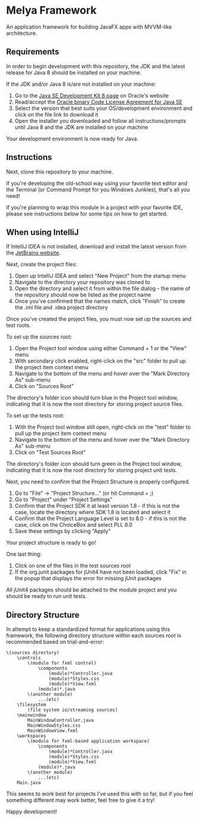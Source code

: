 # Melya Framework

An application framework for building JavaFX apps with MVVM-like architecture.

## Requirements

In order to begin development with this repository, the JDK and the latest release for Java 8 should be installed on your machine.

If the JDK and/or Java 8 is/are not installed on your machine:

1.  Go to the [Java SE Development Kit 8 page](http://www.oracle.com/technetwork/java/javase/downloads/jdk8-downloads-2133151.html) on Oracle's website
2.  Read/accept the [Oracle binary Code License Agreement for Java SE](http://www.oracle.com/technetwork/java/javase/terms/license/index.html)
3.  Select the version that best suits your OS/development environment and click on the file link to download it
4.  Open the installer you downloaded and follow all instructions/prompts until Java 8 and the JDK are installed on your machine

Your development environment is now ready for Java.

## Instructions

Next, clone this repository to your machine.

If you're developing the old-school way using your favorite text editor and the Terminal (or Command Prompt for you Windows Junkies), that's all you need!

If you're planning to wrap this module in a project with your favorite IDE, please see instructions below for some tips on how to get started.

## When using IntelliJ

If IntelliJ IDEA is not installed, download and install the latest version from the [JetBrains website](https://www.jetbrains.com/idea/).

Next, create the project files:

1.  Open up IntelliJ IDEA and select "New Project" from the startup menu
2.  Navigate to the directory your repository was cloned to
3.  Open the directory and select it from within the file dialog - the name of the repository should now be listed as the project name
4.  Once you've confirmed that the names match, click "Finish" to create the .iml file and .idea project directory

Once you've created the project files, you must now set up the sources and test roots.

To set up the sources root:

1.  Open the Project tool window using either Command + 1 or the "View" menu
2.  With secondary click enabled, right-click on the "src" folder to pull up the project item context menu
3.  Navigate to the bottom of the menu and hover over the "Mark Directory As" sub-menu
4.  Click on "Sources Root"

The directory's folder icon should turn blue in the Project tool window, indicating that it is now the root directory for storing project source files.

To set up the tests root:

1.  With the Project tool window still open, right-click on the "test" folder to pull up the project item context menu
2.  Navigate to the bottom of the menu and hover over the "Mark Directory As" sub-menu
3.  Click on "Test Sources Root"

The directory's folder icon should turn green in the Project tool window, indicating that it is now the root directory for storing project unit tests.

Next, you need to confirm that the Project Structure is properly configured.

1.  Go to "File" -> "Project Structure..." (or hit Command + ;)
2.  Go to "Project" under "Project Settings"
3.  Confirm that the Project SDK it at least version 1.8 - if this is not the case, locate the directory where SDK 1.8 is located and select it
4.  Confirm that the Project Language Level is set to 8.0 - if this is not the case, click on the ChoiceBox and select PLL 8.0
5.  Save these settings by clicking "Apply"

Your project structure is ready to go!

One last thing:

1.  Click on one of the files in the test sources root
2.  If the org.junit packages for jUnit4 have not been loaded, click "Fix" in the popup that displays the error for missing jUnit packages

All jUnit4 packages should be attached to the module project and you should be ready to run unit tests.

## Directory Structure

In attempt to keep a standardized format for applications using this framework, the following directory structure within each sources root is recommended based on trial-and-error:

    \(sources directory)
        \controls
            \(module for fxml control)
                \components
                    (module)*Controller.java
                    (module)*Styles.css
                    (module)*View.fxml
                (module)*.java
            \(another module)
                ...(etc)
        \filesystem
            (file system io/streaming sources)
        \mainwindow
            MainWindowController.java
            MainWindowStyles.css
            MainWindowView.fxml
        \workspaces
            \(module for fxml-based application workspace)
                \components
                    (module)*Controller.java
                    (module)*Styles.css
                    (module)*View.fxml
                (module)*.java
            \(another module)
                ...(etc)
        Main.java

This seems to work best for projects I've used this with so far, but if you feel something different may work better, feel free to give it a try!

Happy development!
